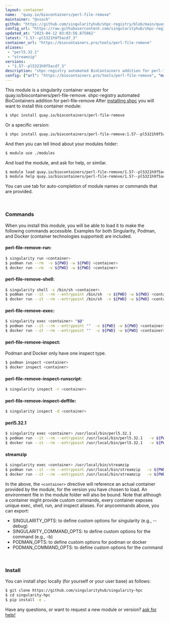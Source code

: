 ```yaml
---
layout: container
name:  "quay.io/biocontainers/perl-file-remove"
maintainer: "@vsoch"
github: "https://github.com/singularityhub/shpc-registry/blob/main/quay.io/biocontainers/perl-file-remove/container.yaml"
config_url: "https://raw.githubusercontent.com/singularityhub/shpc-registry/main/quay.io/biocontainers/perl-file-remove/container.yaml"
updated_at: "2023-04-12 03:03:56.875861"
latest: "1.57--pl5321h9f5acd7_3"
container_url: "https://biocontainers.pro/tools/perl-file-remove"
aliases:
 - "perl5.32.1"
 - "streamzip"
versions:
 - "1.57--pl5321h9f5acd7_3"
description: "shpc-registry automated BioContainers addition for perl-file-remove"
config: {"url": "https://biocontainers.pro/tools/perl-file-remove", "maintainer": "@vsoch", "description": "shpc-registry automated BioContainers addition for perl-file-remove", "latest": {"1.57--pl5321h9f5acd7_3": "sha256:22a87c28ba2aa5a9bfd207d3796f1d984086412c6fe2139f5906ef8b3183aad0"}, "tags": {"1.57--pl5321h9f5acd7_3": "sha256:22a87c28ba2aa5a9bfd207d3796f1d984086412c6fe2139f5906ef8b3183aad0"}, "docker": "quay.io/biocontainers/perl-file-remove", "aliases": {"perl5.32.1": "/usr/local/bin/perl5.32.1", "streamzip": "/usr/local/bin/streamzip"}}
---
```


This module is a singularity container wrapper for quay.io/biocontainers/perl-file-remove.
shpc-registry automated BioContainers addition for perl-file-remove
After [installing shpc](#install) you will want to install this container module:


```bash
$ shpc install quay.io/biocontainers/perl-file-remove
```

Or a specific version:

```bash
$ shpc install quay.io/biocontainers/perl-file-remove:1.57--pl5321h9f5acd7_3
```

And then you can tell lmod about your modules folder:

```bash
$ module use ./modules
```

And load the module, and ask for help, or similar.

```bash
$ module load quay.io/biocontainers/perl-file-remove/1.57--pl5321h9f5acd7_3
$ module help quay.io/biocontainers/perl-file-remove/1.57--pl5321h9f5acd7_3
```

You can use tab for auto-completion of module names or commands that are provided.

<br>

### Commands

When you install this module, you will be able to load it to make the following commands accessible.
Examples for both Singularity, Podman, and Docker (container technologies supported) are included.

#### perl-file-remove-run:

```bash
$ singularity run <container>
$ podman run --rm  -v ${PWD} -w ${PWD} <container>
$ docker run --rm  -v ${PWD} -w ${PWD} <container>
```

#### perl-file-remove-shell:

```bash
$ singularity shell -s /bin/sh <container>
$ podman run --it --rm --entrypoint /bin/sh  -v ${PWD} -w ${PWD} <container>
$ docker run --it --rm --entrypoint /bin/sh  -v ${PWD} -w ${PWD} <container>
```

#### perl-file-remove-exec:

```bash
$ singularity exec <container> "$@"
$ podman run --it --rm --entrypoint ""  -v ${PWD} -w ${PWD} <container> "$@"
$ docker run --it --rm --entrypoint ""  -v ${PWD} -w ${PWD} <container> "$@"
```

#### perl-file-remove-inspect:

Podman and Docker only have one inspect type.

```bash
$ podman inspect <container>
$ docker inspect <container>
```

#### perl-file-remove-inspect-runscript:

```bash
$ singularity inspect -r <container>
```

#### perl-file-remove-inspect-deffile:

```bash
$ singularity inspect -d <container>
```


#### perl5.32.1

```bash
$ singularity exec <container> /usr/local/bin/perl5.32.1
$ podman run --it --rm --entrypoint /usr/local/bin/perl5.32.1   -v ${PWD} -w ${PWD} <container> -c " $@"
$ docker run --it --rm --entrypoint /usr/local/bin/perl5.32.1   -v ${PWD} -w ${PWD} <container> -c " $@"
```


#### streamzip

```bash
$ singularity exec <container> /usr/local/bin/streamzip
$ podman run --it --rm --entrypoint /usr/local/bin/streamzip   -v ${PWD} -w ${PWD} <container> -c " $@"
$ docker run --it --rm --entrypoint /usr/local/bin/streamzip   -v ${PWD} -w ${PWD} <container> -c " $@"
```



In the above, the `<container>` directive will reference an actual container provided
by the module, for the version you have chosen to load. An environment file in the
module folder will also be bound. Note that although a container
might provide custom commands, every container exposes unique exec, shell, run, and
inspect aliases. For anycommands above, you can export:

 - SINGULARITY_OPTS: to define custom options for singularity (e.g., --debug)
 - SINGULARITY_COMMAND_OPTS: to define custom options for the command (e.g., -b)
 - PODMAN_OPTS: to define custom options for podman or docker
 - PODMAN_COMMAND_OPTS: to define custom options for the command

<br>

### Install

You can install shpc locally (for yourself or your user base) as follows:

```bash
$ git clone https://github.com/singularityhub/singularity-hpc
$ cd singularity-hpc
$ pip install -e .
```

Have any questions, or want to request a new module or version? [ask for help!](https://github.com/singularityhub/singularity-hpc/issues)